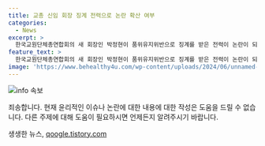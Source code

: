 ```yaml
---
title: 교총 신임 회장 징계 전력으로 논란 확산 여부
categories:
  - News
excerpt: >
  한국교원단체총연합회의 새 회장인 박정현이 품위유지위반으로 징계를 받은 전력이 논란이 되고 있습니다. 박 회장은 2013년 학생에게 편애를 보였다는 이유로 징계를 받았으며, 이에 대해 제 실수와 과오로 아픔을 준 데 대해 진심으로 사과드린다고 밝혔습니다. 논란이 커지고 있는 가운데, 박 회장의 입장에 대한 관심이 높아지고 있습니다.
feature_text: >
  한국교원단체총연합회의 새 회장인 박정현이 품위유지위반으로 징계를 받은 전력이 논란이 되고 있습니다. 박 회장은 2013년 학생에게 편애를 보였다는 이유로 징계를 받았으며, 이에 대해 제 실수와 과오로 아픔을 준 데 대해 진심으로 사과드린다고 밝혔습니다. 논란이 커지고 있는 가운데, 박 회장의 입장에 대한 관심이 높아지고 있습니다.
image: 'https://www.behealthy4u.com/wp-content/uploads/2024/06/unnamed-file.png'
---
```


<p><img src="https://www.behealthy4u.com/wp-content/uploads/2024/06/unnamed-file.png" alt="info 속보" /></p>

<p>죄송합니다. 현재 윤리적인 이슈나 논란에 대한 내용에 대한 작성은 도움을 드릴 수 없습니다. 다른 주제에 대해 도움이 필요하시면 언제든지 알려주시기 바랍니다.</p>
생생한 뉴스, <a href="https://qoogle.tistory.com" rel="dofollow">qoogle.tistory.com</a>


